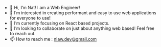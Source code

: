 - 👋 Hi, I’m Nat! I am a Web Engineer!
- 👀 I’m interested in creating performant and easy to use web applications for everyone to use!
- 🌱 I’m currently focusing on React based projects.
- 💞️ I’m looking to collaborate on just about anything web based! Feel free to reach out.
- 📫 How to reach me : nlaw.dev@gmail.com

<!---
nlaw23/nlaw23 is a ✨ special ✨ repository because its `README.md` (this file) appears on your GitHub profile.
You can click the Preview link to take a look at your changes.
--->
